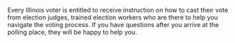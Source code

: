 Every Illinois voter is entitled to receive instruction on how to cast their vote from election judges, trained election workers who are there to help you navigate the voting process. If you have questions after you arrive at the polling place, they will be happy to help you.  
